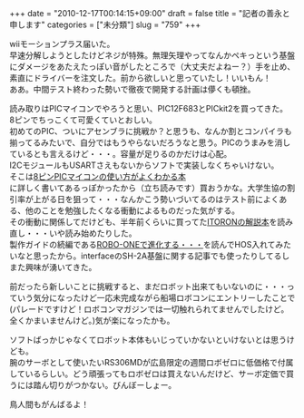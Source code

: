 +++
date = "2010-12-17T00:14:15+09:00"
draft = false
title = "記者の善永と申します"
categories = ["未分類"]
slug = "759"
+++

<p>wiiモーションプラス届いた。<br />早速分解しようとしたけどネジが特殊。無理矢理やってなんかペキっという基盤にダメージをあたえたっぽい音がしたところで（大丈夫だよねー？）手を止め、素直にドライバーを注文した。前から欲しいと思っていたし！いいもん！<br />ああ。中間テスト終わった勢いで徹夜で開発する計画は儚くも頓挫。</p>

<p>読み取りはPICマイコンでやろうと思い、PIC12F683とPICkit2を買ってきた。<br />8ピンでちっこくて可愛くていとおしい。<br />初めてのPIC、ついにアセンブラに挑戦か？と思うも、なんか割とコンパイラも揃ってるみたいで、自分ではもうやらないだろうなと思う。PICのうまみを消しているとも言えるけど・・・。容量が足りるのかだけは心配。<br />I2CモジュールもUSARTさえもないからソフトで実装しなくちゃいけない。<br />そこは<a href="http://www.amazon.co.jp/8%E3%83%94%E3%83%B3PIC%E3%83%9E%E3%82%A4%E3%82%B3%E3%83%B3%E3%81%AE%E4%BD%BF%E3%81%84%E6%96%B9%E3%81%8C%E3%82%88%E3%81%8F%E3%82%8F%E3%81%8B%E3%82%8B%E6%9C%AC-%E5%9F%BA%E7%A4%8E%E5%85%A5%E9%96%80-%E5%BE%8C%E9%96%91-%E5%93%B2%E4%B9%9F/dp/4774144649">8ピンPICマイコンの使い方がよくわかる本</a><br />に詳しく書いてあるっぽかったから（立ち読みです）買おうかな。大学生協の割引率が上がる日を狙って・・・なんかこう勢いづいてるのはテスト前によくある、他のことを勉強したくなる衝動によるものだった気がする。<br />その衝動に関係してだけども、半年前くらいに買ってた<a href="http://www.amazon.co.jp/ITRON%E3%83%97%E3%83%AD%E3%82%B0%E3%83%A9%E3%83%9F%E3%83%B3%E3%82%B0%E5%85%A5%E9%96%80%E2%80%95H8%E3%83%9E%E3%82%A4%E3%82%B3%E3%83%B3%E3%81%A8HOS%E3%81%A7%E5%A7%8B%E3%82%81%E3%82%8B%E7%B5%84%E3%81%BF%E8%BE%BC%E3%81%BF%E9%96%8B%E7%99%BA-%E6%BF%B1%E5%8E%9F-%E5%92%8C%E6%98%8E/dp/4274066045/ref=sr_1_2?s=books&amp;ie=UTF8&amp;qid=1292511382&amp;sr=1-2">ITORONの解説本</a>を読み直し・・・いや読み始めたりした。<br />製作ガイドの続編である<a href="http://www.amazon.co.jp/ROBO-%EF%BC%AF%EF%BC%AE%EF%BC%A5%E3%81%A7%E9%80%B2%E5%8C%96%E3%81%99%E3%82%8B%E4%BA%8C%E8%B6%B3%E6%AD%A9%E8%A1%8C%E3%83%AD%E3%83%9C%E3%83%83%E3%83%88%E3%81%AE%E9%80%A0%E3%82%8A%E6%96%B9-ROBO-%EF%BC%AF%EF%BC%AE%EF%BC%A5%E5%A7%94%E5%93%A1%E4%BC%9A/dp/4274209563/ref=sr_1_1?s=books&amp;ie=UTF8&amp;qid=1292511263&amp;sr=1-1">ROBO-ONEで進化する・・・</a>を読んでHOS入れてみたいなと思ったから。interfaceのSH-2A基盤に関する記事でも使ったりしてるしまた興味が湧いてきた。</p>

<p>前だったら新しいことに挑戦すると、まだロボット出来てもいないのに・・・っていう気分になったけど一応未完成ながら船場ロボコンにエントリーしたことで(パレードですけど！ロボコンマガジンでは一切触れられてませんでしたけど。全くかまいませんけど。)気が楽になったかも。</p>

<p>ソフトばっかじゃなくてロボット本体もいじっていかないといけないとは思うけども。<br />腕のサーボとして使いたいRS306MDが広島限定の週間ロボゼロに低価格で付属しているらしい。どう頑張ってもロボゼロは買えないんだけど、サーボ定価で買うには踏ん切りがつかない。びんぼーしょー。</p>

<p>鳥人間もがんばるよ！</p>

